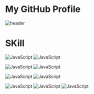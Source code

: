 # My GitHub Profile

![header](https://capsule-render.vercel.app/api?type=waving&color=00BFFF&height=300&section=header&text=Welcome&fontSize=90&animation=fadeIn&fontAlignY=38&desc=Seonghoo1217's%20GitHub%20Profile&descAlignY=51&descAlign=62)


# SKill

![JavaScript](https://img.shields.io/badge/java-%23FC4C02?style=for-the-badge&logo=java&logoColor=white) <!-- java -->
![JavaScript](https://img.shields.io/badge/JavaScript-%23F7DF1E?style=for-the-badge&logo=JavaScript&logoColor=white) <!-- javascript --> 

![JavaScript](https://img.shields.io/badge/MySql-%234479A1?style=for-the-badge&logo=MySql&logoColor=white) <!-- mysql -->
![JavaScript](https://img.shields.io/badge/oracle-%23F80000?style=for-the-badge&logo=oracle&logoColor=white) <!-- oracle -->

![JavaScript](https://img.shields.io/badge/springboot-%236DB33F?style=for-the-badge&logo=springboot&logoColor=white) <!-- spring boot -->
![JavaScript](https://img.shields.io/badge/springsecurity-%236DB33F?style=for-the-badge&logo=springsecurity&logoColor=white) <!-- spring security -->


![JavaScript](https://img.shields.io/badge/amazonec2-%23FF9900?style=for-the-badge&logo=amazonec2&logoColor=white) <!-- awsec2 -->
![JavaScript](https://img.shields.io/badge/docker-%232496ED?style=for-the-badge&logo=docker&logoColor=white) <!-- docker -->
![JavaScript](https://img.shields.io/badge/githubactions-%232496ED?style=for-the-badge&logo=githubactions&logoColor=white) <!-- githubActions -->


